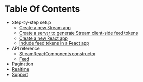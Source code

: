 # Table Of Contents

-   Step-by-step setup
    -   [Create a new Stream app](tutorial/create-stream-app.md)
    -   [Create a server to generate Stream client-side feed tokens](tutorial/server-side-token.md)
    -   [Create a new React app](tutorial/create-react-app.md)
    -   [Include feed tokens in a React app](tutorial/feed-tokens-in-react-app.md)
-   API reference
    -   [StreamReactComponents constructor](constructor.md)
    -   [Feed](components/feed.md)
-   [Pagination](pagination.md)
-   [Realtime](realtime.md)
-   [Support](support.md)
